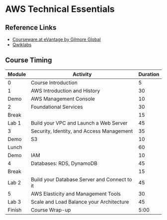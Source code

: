 # AWS Technical Essentials

## Reference Links

* [Courseware at eVantage by Gilmore Global](https://evantage.gilmoreglobal.com/#/user/signin)
* [Qwiklabs](https://https://ddls.qwiklabs.com/)

## Course Timing

|Module|Activity|Duration|
|-|-|-|
|0|Course Introduction|5|
|1|AWS Introduction and History|30|
|Demo|AWS Management Console|10|
|2|Foundational Services|30|
|Break||15|
|Lab 1|Build your VPC and Launch a Web Server|45|
|3|Security, Identity, and Access Management|35|
|Demo|S3|10|
|Lunch||60|
|Demo|IAM|10|
|4|Databases: RDS, DynamoDB|45|
|Break||15|
|Lab 2|Build your Database Server and Connect to it|45|
|5|AWS Elasticity and Management Tools|30|
|Lab 3|Scale and Load Balance your Architecture|45|
|Finish|Course Wrap-up|5:00|
